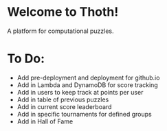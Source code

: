 # Welcome to Thoth!

A platform for computational puzzles.

# To Do:

+ Add pre-deployment and deployment for github.io
+ Add in Lambda and DynamoDB for score tracking
+ Add in users to keep track at points per user
+ Add in table of previous puzzles
+ Add in current score leaderboard
+ Add in specific tournaments for defined groups
+ Add in Hall of Fame
